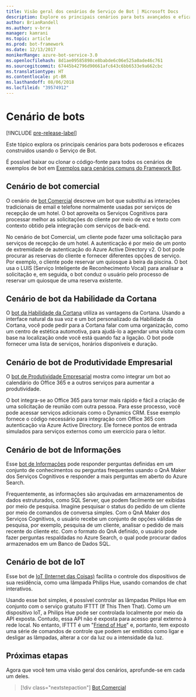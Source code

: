 ```yaml
---
title: Visão geral dos cenários de Serviço de Bot | Microsoft Docs
description: Explore os principais cenários para bots avançados e eficazes construídos com Serviço de Bot.
author: BrianRandell
ms.author: v-brra
manager: kamrani
ms.topic: article
ms.prod: bot-framework
ms.date: 12/13/2017
monikerRange: azure-bot-service-3.0
ms.openlocfilehash: 8d1ae09585898ce8babde6c06e525a0ade46c761
ms.sourcegitcommit: 67445b42796d90661afc643c6bb6533e9a662cbc
ms.translationtype: HT
ms.contentlocale: pt-BR
ms.lasthandoff: 08/06/2018
ms.locfileid: "39574912"
---
```

# <a name="bot-scenarios"></a>Cenário de bots

[!INCLUDE [pre-release-label](includes/pre-release-label-v3.md)]

Este tópico explora os principais cenários para bots poderosos e eficazes construídos usando o Serviço de Bot.

É possível baixar ou clonar o código-fonte para todos os cenários de exemplos de bot em [Exemplos para cenários comuns do Framework Bot](https://aka.ms/bot/scenarios).

## <a name="commerce-bot-scenario"></a>Cenário de bot comercial
O cenário de [bot Comercial](bot-service-scenario-commerce.md) descreve um bot que substitui as interações tradicionais de email e telefone normalmente usadas por serviços de recepção de um hotel. O bot aproveita os Serviços Cognitivos para processar melhor as solicitações do cliente por meio de voz e texto com contexto obtido pela integração com serviços de back-end.

No cenário de bot Comercial, um cliente pode fazer uma solicitação para serviços de recepção de um hotel. A autenticação é por meio de um ponto de extremidade de autenticação do Azure Active Directory v2. O bot pode procurar as reservas do cliente e fornecer diferentes opções de serviço. Por exemplo, o cliente pode reservar um quiosque à beira da piscina. O bot usa o LUIS (Serviço Inteligente de Reconhecimento Vocal) para analisar a solicitação e, em seguida, o bot conduz o usuário pelo processo de reservar um quiosque de uma reserva existente.

## <a name="cortana-skill-bot-scenario"></a>Cenário de bot da Habilidade da Cortana
O [bot da Habilidade da Cortana](bot-service-scenario-cortana-skill.md) utiliza as vantagens da Cortana. Usando a interface natural da sua voz e um bot personalizado da Habilidade da Cortana, você pode pedir para a Cortana falar com uma organização, como um centro de estética automotiva, para ajudá-lo a agendar uma visita com base na localização onde você está quando faz a ligação. O bot pode fornecer uma lista de serviços, horários disponíveis e duração.

## <a name="enterprise-productivity-bot-scenario"></a>Cenário de bot de Produtividade Empresarial
O [bot de Produtividade Empresarial](bot-service-scenario-enterprise-productivity.md) mostra como integrar um bot ao calendário do Office 365 e a outros serviços para aumentar a produtividade.

O bot integra-se ao Office 365 para tornar mais rápido e fácil a criação de uma solicitação de reunião com outra pessoa. Para esse processo, você pode acessar serviços adicionais como o Dynamics CRM. Esse exemplo fornece o código necessário para integração com Office 365 com autenticação via Azure Active Directory. Ele fornece pontos de entrada simulados para serviços externos como um exercício para o leitor.

## <a name="information-bot-scenario"></a>Cenário de bot de Informações
Esse [bot de Informações](bot-service-scenario-informational.md) pode responder perguntas definidas em um conjunto de conhecimentos ou perguntas frequentes usando o QnA Maker dos Serviços Cognitivos e responder a mais perguntas em aberto do Azure Search.

Frequentemente, as informações são arquivadas em armazenamentos de dados estruturados, como SQL Server, que podem facilmente ser exibidas por meio de pesquisa. Imagine pesquisar o status do pedido de um cliente por meio de comandos de conversa simples. Com o QnA Maker dos Serviços Cognitivos, o usuário recebe um conjunto de opções válidas de pesquisa, por exemplo, pesquisa de um cliente, analisar o pedido de mais recente do cliente etc. Com o formato do QnA definido, o usuário pode fazer perguntas respaldadas no Azure Search, o qual pode procurar dados armazenados em um Banco de Dados SQL.

## <a name="iot-bot-scenario"></a>Cenário de bot de IoT
Esse bot de [IoT (Internet das Coisas)](bot-service-scenario-internet-things.md) facilita o controle dos dispositivos de sua residência, como uma lâmpada Philips Hue, usando comandos de chat interativos.

Usando esse bot simples, é possível controlar as lâmpadas Philips Hue em conjunto com o serviço gratuito IFTTT (If This Then That). Como um dispositivo IoT, a Philips Hue pode ser controlada localmente por meio da API exposta. Contudo, essa API não é exposta para acesso geral externo à rede local. No entanto, IFTTT é um "[Friend of Hue](http://www2.meethue.com/en-us/friends-of-hue/ifttt/)" e, portanto, tem exposto uma série de comandos de controle que podem ser emitidos como ligar e desligar as lâmpadas, alterar a cor da luz ou a intensidade da luz.

## <a name="next-steps"></a>Próximas etapas
Agora que você tem uma visão geral dos cenários, aprofunde-se em cada um deles.

> [!div class="nextstepaction"]
> [Bot Comercial](bot-service-scenario-commerce.md)
